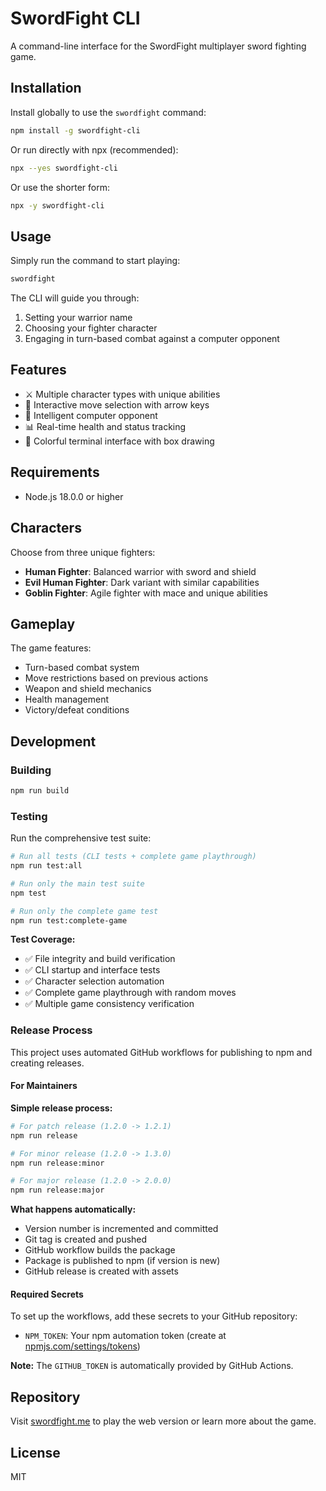 # SwordFight CLI

A command-line interface for the SwordFight multiplayer sword fighting game.

## Installation

Install globally to use the `swordfight` command:

```bash
npm install -g swordfight-cli
```

Or run directly with npx (recommended):

```bash
npx --yes swordfight-cli
```

Or use the shorter form:

```bash
npx -y swordfight-cli
```

## Usage

Simply run the command to start playing:

```bash
swordfight
```

The CLI will guide you through:

1. Setting your warrior name
2. Choosing your fighter character
3. Engaging in turn-based combat against a computer opponent

## Features

- ⚔️ Multiple character types with unique abilities
- 🎯 Interactive move selection with arrow keys
- 🤖 Intelligent computer opponent
- 📊 Real-time health and status tracking
- 🎨 Colorful terminal interface with box drawing

## Requirements

- Node.js 18.0.0 or higher

## Characters

Choose from three unique fighters:

- **Human Fighter**: Balanced warrior with sword and shield
- **Evil Human Fighter**: Dark variant with similar capabilities  
- **Goblin Fighter**: Agile fighter with mace and unique abilities

## Gameplay

The game features:

- Turn-based combat system
- Move restrictions based on previous actions
- Weapon and shield mechanics
- Health management
- Victory/defeat conditions

## Development

### Building

```bash
npm run build
```

### Testing

Run the comprehensive test suite:

```bash
# Run all tests (CLI tests + complete game playthrough)
npm run test:all

# Run only the main test suite
npm test

# Run only the complete game test
npm run test:complete-game
```

**Test Coverage:**

- ✅ File integrity and build verification
- ✅ CLI startup and interface tests
- ✅ Character selection automation
- ✅ Complete game playthrough with random moves
- ✅ Multiple game consistency verification

### Release Process

This project uses automated GitHub workflows for publishing to npm and creating releases.

#### For Maintainers

**Simple release process:**

```bash
# For patch release (1.2.0 -> 1.2.1)
npm run release

# For minor release (1.2.0 -> 1.3.0)
npm run release:minor

# For major release (1.2.0 -> 2.0.0)
npm run release:major
```

**What happens automatically:**

- Version number is incremented and committed
- Git tag is created and pushed
- GitHub workflow builds the package
- Package is published to npm (if version is new)
- GitHub release is created with assets

#### Required Secrets

To set up the workflows, add these secrets to your GitHub repository:

- `NPM_TOKEN`: Your npm automation token (create at [npmjs.com/settings/tokens](https://www.npmjs.com/settings/tokens))

**Note:** The `GITHUB_TOKEN` is automatically provided by GitHub Actions.

## Repository

Visit [swordfight.me](https://swordfight.me) to play the web version or learn more about the game.

## License

MIT
